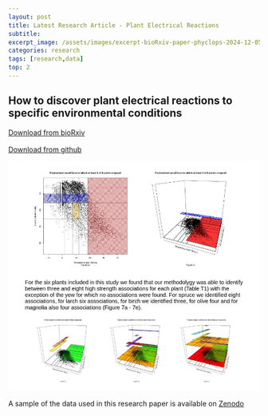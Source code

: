 ```yaml
---
layout: post
title: Latest Research Article - Plant Electrical Reactions
subtitle: 
excerpt_image: /assets/images/excerpt-bioRxiv-paper-phyclops-2024-12-05-Screenshot_2024-12-06_06-31-36.jpg
categories: research
tags: [research,data]
top: 2
---
```


## How to discover plant electrical reactions to specific environmental conditions

[Download from bioRxiv](https://www.biorxiv.org/content/10.1101/2024.12.03.626606v2)
<br/><br/>
[Download from github](/assets/docs/2024.12.03.626606v2.full.pdf)
<br/>

![Research paper plant electrical signals](/assets/images/excerpt-bioRxiv-paper-v2-phyclops-Screenshot_2025-05-26_10-03-08.jpg)

A sample of the data used in this research paper is available on [Zenodo](https://zenodo.org/doi/10.5281/zenodo.10557077)

